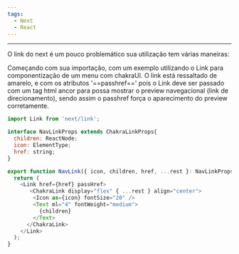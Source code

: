 ```yaml
---
tags:
  - Next
  - React
---
```

---

  

O link do next é um pouco problemático sua utilização tem várias maneiras:

Começando com sua importação, com um exemplo utilizando o Link para componentização de um menu com chakraUI. O link está ressaltado de amarelo, e com os atributos '==passhref==' pois o Link deve ser passado com um tag html ancor para possa mostrar o preview navegacional (link de direcionamento), sendo assim o passhref força o aparecimento do preview corretamente.

```JavaScript
import Link from 'next/link';

interface NavLinkProps extends ChakraLinkProps{
  children: ReactNode;
  icon: ElementType;
  href: string;
}

export function NavLink({ icon, children, href, ...rest }: NavLinkProps){
  return (
    <Link href={href} passHref>
       <ChakraLink display="flex" { ...rest } align="center">
        <Icon as={icon} fontSize="20" />
        <Text ml="4" fontWeight="medium">
          {children}
        </Text>
      </ChakraLink>     
    </Link>
  );
}
```